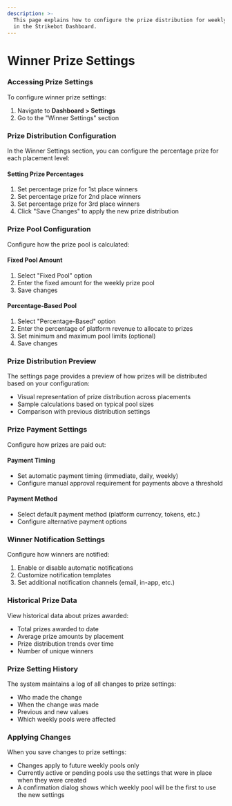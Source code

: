 ```yaml
---
description: >-
  This page explains how to configure the prize distribution for weekly winners
  in the Strikebot Dashboard.
---
```


# Winner Prize Settings

### Accessing Prize Settings

To configure winner prize settings:

1. Navigate to **Dashboard > Settings**
2. Go to the "Winner Settings" section

### Prize Distribution Configuration

In the Winner Settings section, you can configure the percentage prize for each placement level:

#### Setting Prize Percentages

1. Set percentage prize for 1st place winners
2. Set percentage prize for 2nd place winners
3. Set percentage prize for 3rd place winners
4. Click "Save Changes" to apply the new prize distribution

### Prize Pool Configuration

Configure how the prize pool is calculated:

#### Fixed Pool Amount

1. Select "Fixed Pool" option
2. Enter the fixed amount for the weekly prize pool
3. Save changes

#### Percentage-Based Pool

1. Select "Percentage-Based" option
2. Enter the percentage of platform revenue to allocate to prizes
3. Set minimum and maximum pool limits (optional)
4. Save changes

### Prize Distribution Preview

The settings page provides a preview of how prizes will be distributed based on your configuration:

* Visual representation of prize distribution across placements
* Sample calculations based on typical pool sizes
* Comparison with previous distribution settings

### Prize Payment Settings

Configure how prizes are paid out:

#### Payment Timing

* Set automatic payment timing (immediate, daily, weekly)
* Configure manual approval requirement for payments above a threshold

#### Payment Method

* Select default payment method (platform currency, tokens, etc.)
* Configure alternative payment options

### Winner Notification Settings

Configure how winners are notified:

1. Enable or disable automatic notifications
2. Customize notification templates
3. Set additional notification channels (email, in-app, etc.)

### Historical Prize Data

View historical data about prizes awarded:

* Total prizes awarded to date
* Average prize amounts by placement
* Prize distribution trends over time
* Number of unique winners

### Prize Setting History

The system maintains a log of all changes to prize settings:

* Who made the change
* When the change was made
* Previous and new values
* Which weekly pools were affected

### Applying Changes

When you save changes to prize settings:

* Changes apply to future weekly pools only
* Currently active or pending pools use the settings that were in place when they were created
* A confirmation dialog shows which weekly pool will be the first to use the new settings
